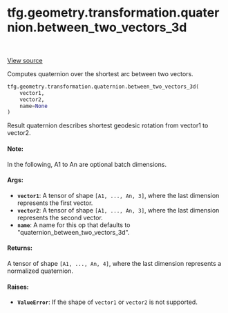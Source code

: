 <div itemscope itemtype="http://developers.google.com/ReferenceObject">
<meta itemprop="name" content="tfg.geometry.transformation.quaternion.between_two_vectors_3d" />
<meta itemprop="path" content="Stable" />
</div>

# tfg.geometry.transformation.quaternion.between_two_vectors_3d

<table class="tfo-notebook-buttons tfo-api" align="left">
</table>

<a target="_blank" href="https://github.com/tensorflow/graphics/blob/master/tensorflow_graphics/geometry/transformation/quaternion.py">View
source</a>

Computes quaternion over the shortest arc between two vectors.

``` python
tfg.geometry.transformation.quaternion.between_two_vectors_3d(
    vector1,
    vector2,
    name=None
)
```



<!-- Placeholder for "Used in" -->

Result quaternion describes shortest geodesic rotation from
vector1 to vector2.

#### Note:

In the following, A1 to An are optional batch dimensions.

#### Args:

* <b>`vector1`</b>: A tensor of shape `[A1, ..., An, 3]`, where the last dimension
  represents the first vector.
* <b>`vector2`</b>: A tensor of shape `[A1, ..., An, 3]`, where the last dimension
  represents the second vector.
* <b>`name`</b>: A name for this op that defaults to
  "quaternion_between_two_vectors_3d".


#### Returns:

A tensor of shape `[A1, ..., An, 4]`, where the last dimension represents
a normalized quaternion.

#### Raises:

* <b>`ValueError`</b>: If the shape of `vector1` or `vector2` is not supported.
